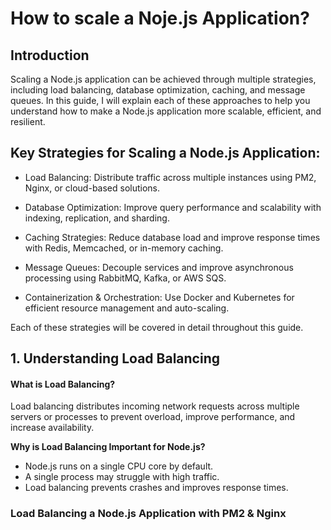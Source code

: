 # How to scale a Noje.js Application?
## Introduction
Scaling a Node.js application can be achieved through multiple strategies, including load balancing, database optimization, caching, and message queues. In this guide, I will explain each of these approaches to help you understand how to make a Node.js application more scalable, efficient, and resilient.

##  Key Strategies for Scaling a Node.js Application:
  + Load Balancing: Distribute traffic across multiple instances using PM2, Nginx, or cloud-based solutions.

  + Database Optimization: Improve query performance and scalability with indexing, replication, and sharding.

  + Caching Strategies: Reduce database load and improve response times with Redis, Memcached, or in-memory caching.

  + Message Queues: Decouple services and improve asynchronous processing using RabbitMQ, Kafka, or AWS SQS.

  + Containerization & Orchestration: Use Docker and Kubernetes for efficient resource management and auto-scaling.
    
Each of these strategies will be covered in detail throughout this guide.

## 1. Understanding Load Balancing

#### What is Load Balancing?
Load balancing distributes incoming network requests across multiple servers or processes to prevent overload, improve performance, and increase availability.

**Why is Load Balancing Important for Node.js?**
+ Node.js runs on a single CPU core by default.
+ A single process may struggle with high traffic.
+ Load balancing prevents crashes and improves response times.

### Load Balancing a Node.js Application with PM2 & Nginx
